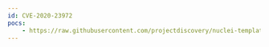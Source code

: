 ```yaml
---
id: CVE-2020-23972
pocs:
    - https://raw.githubusercontent.com/projectdiscovery/nuclei-templates/master/cves/CVE-2020-23972.yaml
---
```


